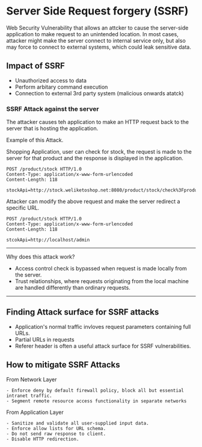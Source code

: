 # Server Side Request forgery (SSRF)

  Web Security Vulnerability that allows an attcker to cause the server-side application to make request to an unintended location. In most cases, attacker might 
  make the server connect to internal service only, but also may force to connect to external systems, which could leak sensitive data.

  ## Impact of SSRF
  - Unauthorized access to data
  - Perform arbitary command execution
  - Connection to external 3rd party system (malicious onwards atatck)

  ### SSRF Attack against the server

  The attacker causes teh application to make an HTTP request back to the server that is hosting the application.

  Example of this Attack.

  Shopping Application, user can check for stock, the request is made to the server for that product and the response is displayed in the application.

  ```
  POST /product/stock HTTP/1.0
  Content-Type: application/x-www-form-urlencoded
  Content-Length: 118

  stockApi=http://stock.weliketoshop.net:8080/product/stock/check%3FproductId%3D6%26storeId%3D1
  ```

  Attacker can modify the above request and make the server redirect a specific URL.

  ```
  POST /product/stock HTTP/1.0
  Content-Type: application/x-www-form-urlencoded
  Content-Length: 118

  stcokApi=http://localhost/admin
  ```
---

Why does this attack work?
  - Access control check is bypassed when request is made locally from the server.
  - Trust relationships, where requests originating from the local machine are handled differently than ordinary requests.
---

## Finding Attack surface for SSRF attacks

- Application's normal traffic invloves request parameters containing full URLs.
- Partial URLs in requests
- Referer header is often a useful attack surface for SSRF vulnerabilities.

## How to mitigate SSRF Attacks

  From Network Layer
  
    - Enforce deny by default firewall policy, block all but essential intranet traffic.
    - Segment remote resource access functionality in separate networks 
    
  From Application Layer
  
    - Sanitize and validate all user-supplied input data.
    - Enforce allow lists for URL schema.
    - Do not send raw response to client.
    - Disable HTTP redirection.
    
